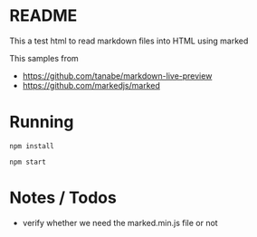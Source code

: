 # README

This a test html to read markdown files into HTML using marked

This samples from 
* https://github.com/tanabe/markdown-live-preview
* https://github.com/markedjs/marked

# Running
```
npm install
```

```
npm start
```


# Notes / Todos
* verify whether we need the marked.min.js file or not
